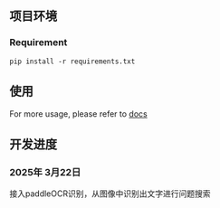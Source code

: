 
## 项目环境

### Requirement

```shell
pip install -r requirements.txt
```
## 使用

For more usage, please refer to [docs](https://github.com/modelscope/FunASR/blob/main/docs/tutorial/README.md)

## 开发进度


### 2025年 3月22日
接入paddleOCR识别，从图像中识别出文字进行问题搜索


